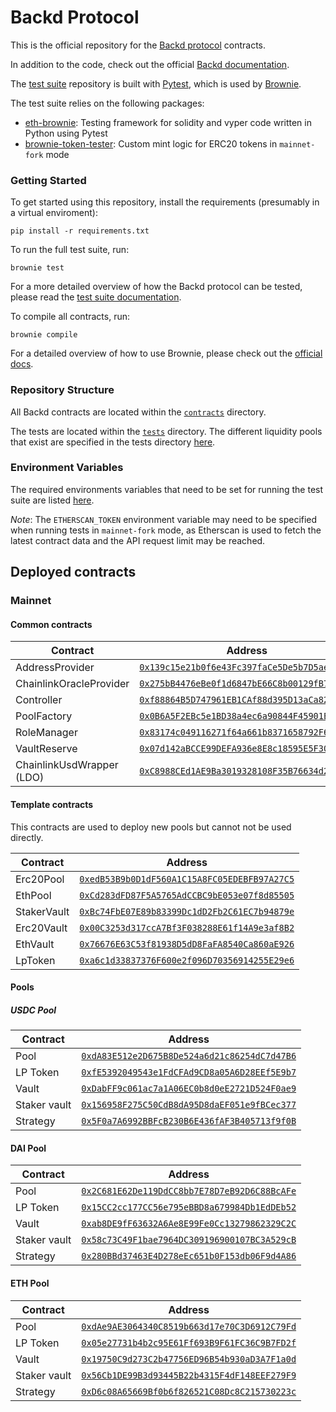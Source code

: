 # Backd Protocol

This is the official repository for the [Backd protocol](https://backd.fund/) contracts.

In addition to the code, check out the official [Backd documentation](https://docs.backd.fund/).

The [test suite](tests) repository is built with [Pytest](https://docs.pytest.org/en/6.2.x/), which is used by [Brownie](https://eth-brownie.readthedocs.io/en/stable/toctree.html).

The test suite relies on the following packages:

- [eth-brownie](https://github.com/eth-brownie/brownie): Testing framework for solidity and vyper code written in Python using Pytest
- [brownie-token-tester](https://github.com/iamdefinitelyahuman/brownie-token-tester): Custom mint logic for ERC20 tokens in `mainnet-fork` mode

### Getting Started

To get started using this repository, install the requirements (presumably in a virtual enviroment):

```
pip install -r requirements.txt
```

To run the full test suite, run:

```
brownie test
```

For a more detailed overview of how the Backd protocol can be tested, please read the [test suite documentation](tests/README.md).

To compile all contracts, run:

```
brownie compile
```

For a detailed overview of how to use Brownie, please check out the [official docs](https://eth-brownie.readthedocs.io/en/stable/toctree.html).

### Repository Structure

All Backd contracts are located within the [`contracts`](contracts) directory.

The tests are located within the [`tests`](tests) directory. The different liquidity pools that exist are specified in the tests directory [here](tests/configs).

### Environment Variables

The required environments variables that need to be set for running the test suite are listed [here](.env.example).

_Note_: The `ETHERSCAN_TOKEN` environment variable may need to be specified when running tests in `mainnet-fork` mode, as Etherscan is used to fetch the latest contract data and the API request limit may be reached.

## Deployed contracts

### Mainnet

#### Common contracts

Contract | Address
---------|---------
AddressProvider | [`0x139c15e21b0f6e43Fc397faCe5De5b7D5ae6874a`](https://etherscan.io/address/0x139c15e21b0f6e43Fc397faCe5De5b7D5ae6874a)
ChainlinkOracleProvider | [`0x275bB4476eBe0f1d6847bE66C8b00129fB71Ea5c`](https://etherscan.io/address/0x275bB4476eBe0f1d6847bE66C8b00129fB71Ea5c)
Controller | [`0xf88864B5D747961EB1CAf88d395D13aCa8274C9F`](https://etherscan.io/address/0xf88864B5D747961EB1CAf88d395D13aCa8274C9F)
PoolFactory | [`0x0B6A5F2EBc5e1BD38a4ec6a90844F45901E5B843`](https://etherscan.io/address/0x0B6A5F2EBc5e1BD38a4ec6a90844F45901E5B843)
RoleManager | [`0x83174c049116271f64a661b8371658792F62e363`](https://etherscan.io/address/0x83174c049116271f64a661b8371658792F62e363)
VaultReserve | [`0x07d142aBCCE99DEFA936e8E8c18595E5F30A109f`](https://etherscan.io/address/0x07d142aBCCE99DEFA936e8E8c18595E5F30A109f)
ChainlinkUsdWrapper (LDO) | [`0xC8988CEd1AE9Ba3019328108F35B76634d2c2D9E`](https://etherscan.io/address/0xC8988CEd1AE9Ba3019328108F35B76634d2c2D9E)

#### Template contracts

This contracts are used to deploy new pools but cannot not be used directly.

Contract | Address
---------|---------
Erc20Pool | [`0xedB53B9b0D1dF560A1C15A8FC05EDEBFB97A27C5`](https://etherscan.io/address/0xedB53B9b0D1dF560A1C15A8FC05EDEBFB97A27C5)
EthPool | [`0xCd283dFD87F5A5765AdCCBC9bE053e07f8d85505`](https://etherscan.io/address/0xCd283dFD87F5A5765AdCCBC9bE053e07f8d85505)
StakerVault | [`0xBc74FbE07E89b83399Dc1dD2Fb2C61EC7b94879e`](https://etherscan.io/address/0xBc74FbE07E89b83399Dc1dD2Fb2C61EC7b94879e)
Erc20Vault | [`0x00C3253d317ccA7Bf3F038288E61f14A9e3af8B2`](https://etherscan.io/address/0x00C3253d317ccA7Bf3F038288E61f14A9e3af8B2)
EthVault | [`0x76676E63C53f81938D5dD8FaFA8540Ca860aE926`](https://etherscan.io/address/0x76676E63C53f81938D5dD8FaFA8540Ca860aE926)
LpToken | [`0xa6c1d33837376F600e2f096D70356914255E29e6`](https://etherscan.io/address/0xa6c1d33837376F600e2f096D70356914255E29e6)

#### Pools

##### USDC Pool

Contract | Address
---------|---------
Pool     | [`0xdA83E512e2D675B8De524a6d21c86254dC7d47B6`](https://etherscan.io/address/0xdA83E512e2D675B8De524a6d21c86254dC7d47B6)
LP Token | [`0xfE5392049543e1FdCFAd9CD8a05A6D28EEf5E9b7`](https://etherscan.io/address/0xfE5392049543e1FdCFAd9CD8a05A6D28EEf5E9b7)
Vault | [`0xDabFF9c061ac7a1A06EC0b8d0eE2721D524F0ae9`](https://etherscan.io/address/0xDabFF9c061ac7a1A06EC0b8d0eE2721D524F0ae9)
Staker vault | [`0x156958F275C50CdB8dA95D8daEF051e9fBCec377`](https://etherscan.io/address/0x156958F275C50CdB8dA95D8daEF051e9fBCec377)
Strategy | [`0x5F0a7A6992BBFcB230B6E436fAF3B405713f9f0B`](https://etherscan.io/address/0x5f0a7a6992bbfcb230b6e436faf3b405713f9f0b)

#### DAI Pool

Contract | Address
---------|---------
Pool     | [`0x2C681E62De119DdCC8bb7E78D7eB92D6C88BcAFe`](https://etherscan.io/address/0x2C681E62De119DdCC8bb7E78D7eB92D6C88BcAFe)
LP Token | [`0x15CC2cc177CC56e795eBBD8a679984Db1EdDEb52`](https://etherscan.io/address/0x15cc2cc177cc56e795ebbd8a679984db1eddeb52)
Vault | [`0xab8DE9fF63632A6Ae8E99Fe0Cc13279862329C2C`](https://etherscan.io/address/0xab8de9ff63632a6ae8e99fe0cc13279862329c2c)
Staker vault | [`0x58c73C49F1bae7964DC309196900107BC3A529cB`](https://etherscan.io/address/0x58c73c49f1bae7964dc309196900107bc3a529cb)
Strategy | [`0x280BBd37463E4D278eEc651b0F153db06F9d4A86`](https://etherscan.io/address/0x280bbd37463e4d278eec651b0f153db06f9d4a86)

#### ETH Pool

Contract | Address
---------|---------
Pool     | [`0xdAe9AE3064340C8519b663d17e70C3D6912C79Fd`](https://etherscan.io/address/0xdAe9AE3064340C8519b663d17e70C3D6912C79Fd)
LP Token | [`0x05e27731b4b2c95E61Ff693B9F61FC36C9B7FD2f`](https://etherscan.io/address/0x05e27731b4b2c95e61ff693b9f61fc36c9b7fd2f)
Vault | [`0x19750C9d273C2b47756ED96B54b930aD3A7F1a0d`](https://etherscan.io/address/0x19750c9d273c2b47756ed96b54b930ad3a7f1a0d)
Staker vault | [`0x56Cb1DE99B3d93445B22b4315F4dF148EEF279F9`](https://etherscan.io/address/0x56cb1de99b3d93445b22b4315f4df148eef279f9)
Strategy | [`0xD6c08A65669Bf0b6f826521C08Dc8C215730223c`](https://etherscan.io/address/0xd6c08a65669bf0b6f826521c08dc8c215730223c)
